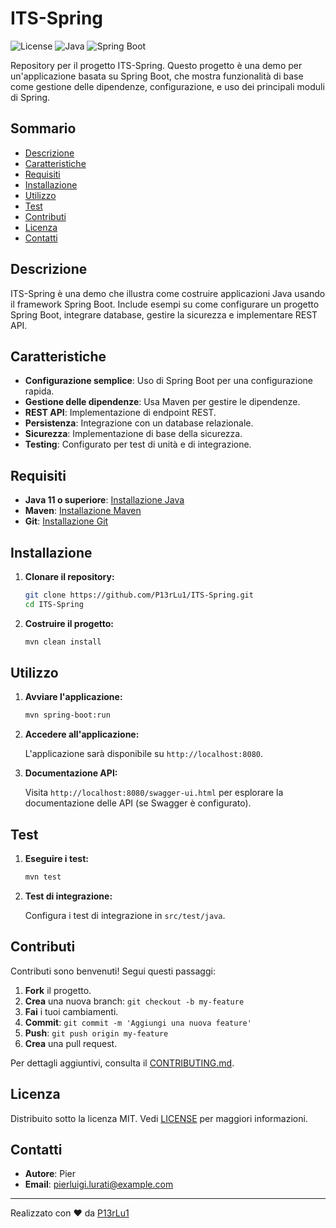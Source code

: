 # ITS-Spring

![License](https://img.shields.io/github/license/P13rLu1/ITS-Spring)
![Java](https://img.shields.io/badge/Java-11+-brightgreen)
![Spring Boot](https://img.shields.io/badge/Spring%20Boot-2.5+-blue)

Repository per il progetto ITS-Spring. Questo progetto è una demo per un'applicazione basata su Spring Boot, che mostra funzionalità di base come gestione delle dipendenze, configurazione, e uso dei principali moduli di Spring.

## Sommario

- [Descrizione](#descrizione)
- [Caratteristiche](#caratteristiche)
- [Requisiti](#requisiti)
- [Installazione](#installazione)
- [Utilizzo](#utilizzo)
- [Test](#test)
- [Contributi](#contributi)
- [Licenza](#licenza)
- [Contatti](#contatti)

## Descrizione

ITS-Spring è una demo che illustra come costruire applicazioni Java usando il framework Spring Boot. Include esempi su come configurare un progetto Spring Boot, integrare database, gestire la sicurezza e implementare REST API.

## Caratteristiche

- **Configurazione semplice**: Uso di Spring Boot per una configurazione rapida.
- **Gestione delle dipendenze**: Usa Maven per gestire le dipendenze.
- **REST API**: Implementazione di endpoint REST.
- **Persistenza**: Integrazione con un database relazionale.
- **Sicurezza**: Implementazione di base della sicurezza.
- **Testing**: Configurato per test di unità e di integrazione.

## Requisiti

- **Java 11 o superiore**: [Installazione Java](https://adoptium.net/)
- **Maven**: [Installazione Maven](https://maven.apache.org/install.html)
- **Git**: [Installazione Git](https://git-scm.com/)

## Installazione

1. **Clonare il repository:**

    ```bash
    git clone https://github.com/P13rLu1/ITS-Spring.git
    cd ITS-Spring
    ```

2. **Costruire il progetto:**

    ```bash
    mvn clean install
    ```

## Utilizzo

1. **Avviare l'applicazione:**

    ```bash
    mvn spring-boot:run
    ```

2. **Accedere all'applicazione:**

    L'applicazione sarà disponibile su `http://localhost:8080`.

3. **Documentazione API:**

    Visita `http://localhost:8080/swagger-ui.html` per esplorare la documentazione delle API (se Swagger è configurato).

## Test

1. **Eseguire i test:**

    ```bash
    mvn test
    ```

2. **Test di integrazione:**

    Configura i test di integrazione in `src/test/java`.

## Contributi

Contributi sono benvenuti! Segui questi passaggi:

1. **Fork** il progetto.
2. **Crea** una nuova branch: `git checkout -b my-feature`
3. **Fai** i tuoi cambiamenti.
4. **Commit**: `git commit -m 'Aggiungi una nuova feature'`
5. **Push**: `git push origin my-feature`
6. **Crea** una pull request.

Per dettagli aggiuntivi, consulta il [CONTRIBUTING.md](CONTRIBUTING.md).

## Licenza

Distribuito sotto la licenza MIT. Vedi [LICENSE](LICENSE) per maggiori informazioni.

## Contatti

- **Autore**: Pier
- **Email**: [pierluigi.lurati@example.com](mailto:pierluigi.lurati@example.com)

---

Realizzato con ❤️ da [P13rLu1](https://github.com/P13rLu1)

